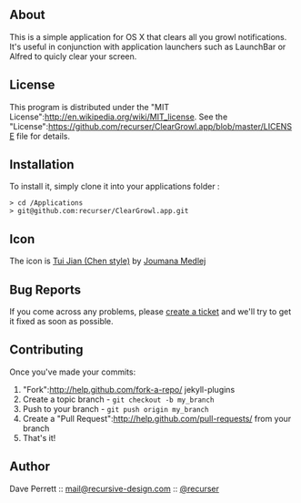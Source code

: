 
About
-----

This is a simple application for OS X that clears all you growl notifications. It's useful in conjunction with application launchers such as LaunchBar or Alfred to quicly clear your screen.


License
-------

This program is distributed under the "MIT License":http://en.wikipedia.org/wiki/MIT_license. See the "License":https://github.com/recurser/ClearGrowl.app/blob/master/LICENSE file for details.


Installation
------------

To install it, simply clone it into your applications folder :

```
> cd /Applications
> git@github.com:recurser/ClearGrowl.app.git
```


Icon
----

The icon is [Tui Jian (Chen style)](http://cedarseed-fire.blogspot.com/2007/01/minifu.html) by [Joumana Medlej](mailto:mana@cedarseed.com)


Bug Reports
-----------

If you come across any problems, please [create a ticket](https://github.com/recurser/ClearGrowl.app/issues) and we'll try to get it fixed as soon as possible.


Contributing
------------

Once you've made your commits:

1. "Fork":http://help.github.com/fork-a-repo/ jekyll-plugins
2. Create a topic branch - `git checkout -b my_branch`
3. Push to your branch - `git push origin my_branch`
4. Create a "Pull Request":http://help.github.com/pull-requests/ from your branch
5. That's it!


Author
------

Dave Perrett :: mail@recursive-design.com :: [@recurser](http://twitter.com/recurser)

